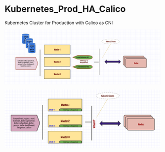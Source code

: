 # Kubernetes_Prod_HA_Calico
Kubernetes Cluster for Production with Calico as CNI







![alt text](https://github.com/gokulpch/Kubernetes_Prod_HA_Calico/blob/master/images/external_etcd%26external_lb.png)








![alt text](https://github.com/gokulpch/Kubernetes_Prod_HA_Calico/blob/master/images/etc_pod%26emb_lb.png)
